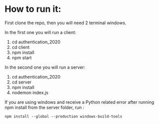 # How to run it:

First clone the repo, then you will need 2 terminal windows.

In the first one you will run a client:

1) cd authentication_2020
2) cd client
3) npm install
4) npm start

In the second one you will run a server:

1) cd authentication_2020
2) cd server
3) npm install
4) nodemon index.js

If you are using windows and receive a Python related 
error after running npm install from the server folder,
run : 

```
npm install --global --production windows-build-tools
```
